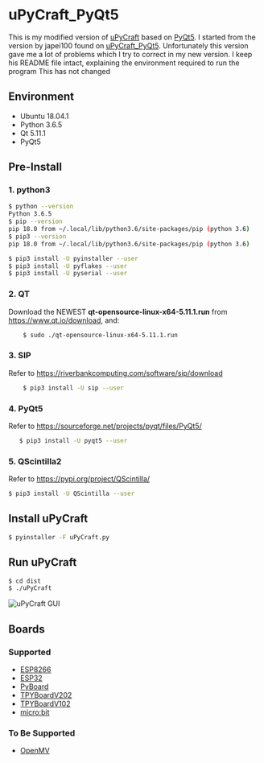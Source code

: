 # uPyCraft_PyQt5

This is my modified version of [uPyCraft](https://github.com/DFRobot/uPyCraft) based on [PyQt5](https://sourceforge.net/projects/pyqt/files/PyQt5/). I started from the version by japei100 found on [uPyCraft_PyQt5](https://github.com/jiapei100/uPyCraft_PyQt5). Unfortunately this version gave me a lot of problems which I try to correct in my new version. I keep his README file intact, explaining the environment required to run the program This has not changed

## Environment
* Ubuntu 18.04.1
* Python 3.6.5
* Qt 5.11.1
* PyQt5


## Pre-Install

### 1. python3

```bash
$ python --version
Python 3.6.5
$ pip --version
pip 18.0 from ~/.local/lib/python3.6/site-packages/pip (python 3.6)
$ pip3 --version
pip 18.0 from ~/.local/lib/python3.6/site-packages/pip (python 3.6)

$ pip3 install -U pyinstaller --user
$ pip3 install -U pyflakes --user
$ pip3 install -U pyserial --user
```

### 2. QT

Download the NEWEST **qt-opensource-linux-x64-5.11.1.run** from https://www.qt.io/download, and:
```bash
    $ sudo ./qt-opensource-linux-x64-5.11.1.run
```

### 3. SIP

Refer to https://riverbankcomputing.com/software/sip/download
```bash
    $ pip3 install -U sip --user
```
        
### 4. PyQt5
   
Refer to https://sourceforge.net/projects/pyqt/files/PyQt5/
```bash
   $ pip3 install -U pyqt5 --user
```

### 5. QScintilla2
   
Refer to https://pypi.org/project/QScintilla/
```bash
$ pip3 install -U QScintilla --user
```


## Install uPyCraft

```bash
$ pyinstaller -F uPyCraft.py
```


## Run uPyCraft

```bash
$ cd dist
$ ./uPyCraft
```

![uPyCraft GUI](https://raw.githubusercontent.com/LongerVision/Resource/master/uPyCraft/uPyCraft.jpg)


## Boards

### Supported

* [ESP8266](https://arduino-esp8266.readthedocs.io/en/latest/boards.html)
* [ESP32](https://www.espressif.com/en/products/hardware/development-boards)
* [PyBoard](http://micropython.org/)
* [TPYBoardV202](https://github.com/TPYBoard)
* [TPYBoardV102](http://tpyboard.com/)
* [micro:bit](https://microbit.org/)

### To Be Supported

* [OpenMV](https://openmv.io/)


